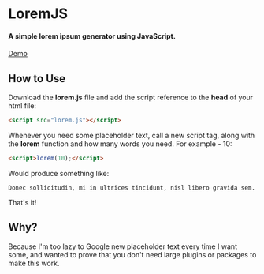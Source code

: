 # LoremJS
#### A simple lorem ipsum generator using JavaScript.

[Demo](https://fyrebite.github.io/lorem-js/)

## How to Use
Download the __lorem.js__ file and add the script reference to the __head__ of your html file:
```html
<script src="lorem.js"></script>
```
Whenever you need some placeholder text, call a new script tag, along with the __lorem__ function and how many words you need. For example - 10:
```html
<script>lorem(10);</script>

```
Would produce something like:
```
Donec sollicitudin, mi in ultrices tincidunt, nisl libero gravida sem.
```
That's it!

## Why?
Because I'm too lazy to Google new placeholder text every time I want some, and wanted to prove that you don't need large plugins or packages to make this work.